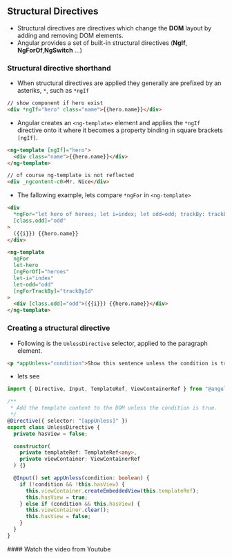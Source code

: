 ## Structural Directives

- Structural directives are directives which change the **DOM** layout by adding and removing DOM elements.
- Angular provides a set of built-in structural directives (**NgIf**, **NgForOf**,**NgSwitch** ...)

### Structural directive shorthand

- When structural directives are applied they generally are prefixed by an asteriks, `*`, such as `*ngIf`

```html
// show component if hero exist
<div *ngIf="hero" class="name">{{hero.name}}</div>
```

- Angular creates an `<ng-template>` element and applies the `*ngIf` directive onto it where it becomes a property binding in square brackets `[ngIf]`.

```html
<ng-template [ngIf]="hero">
  <div class="name">{{hero.name}}</div>
</ng-template>

// of course ng-template is not reflected
<div _ngcontent-c0>Mr. Nice</div>
```

- The fallowing example, lets compare `*ngFor` in `<ng-template>`

```html
<div
  *ngFor="let hero of heroes; let i=index; let odd=odd; trackBy: trackById"
  [class.odd]="odd"
>
  ({{i}}) {{hero.name}}
</div>

<ng-template
  ngFor
  let-hero
  [ngForOf]="heroes"
  let-i="index"
  let-odd="odd"
  [ngForTrackBy]="trackById"
>
  <div [class.odd]="odd">({{i}}) {{hero.name}}</div>
</ng-template>
```

### Creating a structural directive

- Following is the `UnlessDirective` selector, applied to the paragraph element.

```html
<p *appUnless="condition">Show this sentence unless the condition is true.</p>
```

- lets see

```ts
import { Directive, Input, TemplateRef, ViewContainerRef } from "@angular/core";

/**
 * Add the template content to the DOM unless the condition is true.
 */
@Directive({ selector: "[appUnless]" })
export class UnlessDirective {
  private hasView = false;

  constructor(
    private templateRef: TemplateRef<any>,
    private viewContainer: ViewContainerRef
  ) {}

  @Input() set appUnless(condition: boolean) {
    if (!condition && !this.hasView) {
      this.viewContainer.createEmbeddedView(this.templateRef);
      this.hasView = true;
    } else if (condition && this.hasView) {
      this.viewContainer.clear();
      this.hasView = false;
    }
  }
}
```

#### Watch the video from Youtube